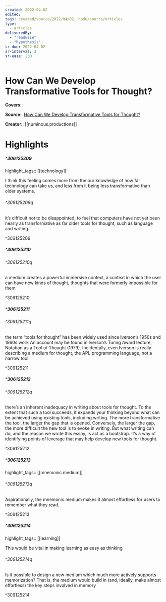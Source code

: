 ```yaml
---
created: 2022-04-02
edited:
tags: created/source/2022/04/02, node/source/articles
type: 
  - articles
deliveredBy: 
  - "readwise"
  - "hypothesis"
sr-due: 2022-04-02
sr-interval: 2
sr-ease: 230
---
```

# How Can We Develop Transformative Tools for Thought?

**Covers**:: 

**Source**:: [How Can We Develop Transformative Tools for Thought?](https://numinous.productions/ttft/)

**Creator**:: [[numinous.productions]]

# Highlights
##### ^306125209

highlight_tags:: [[technology]]   

I think this feeling comes more from the our knowledge of how far technology can take us, and less from it being less transformative than older systems.  

###### ^306125209q

it’s difficult not to be
disappointed, to feel that computers have not yet been nearly
as transformative as far older tools for thought, such as
language and writing. 

^306125209

##### ^306125210



###### ^306125210q

a
medium creates a powerful immersive context, a context in
which the user can have new kinds of thought, thoughts that
were formerly impossible for them 

^306125210

##### ^306125211



###### ^306125211q

the term “tools for thought” has
been widely used since Iverson’s 1950s and 1960s
work An account may be found in
Iverson’s Turing Award
lecture, Notation as a Tool
of Thought (1979). Incidentally, even Iverson is really
describing a medium for thought, the APL programming language,
not a narrow tool. 

^306125211

##### ^306125212



###### ^306125212q

there’s an inherent
inadequacy in writing about tools for thought. To the extent
that such a tool succeeds, it expands your thinking beyond
what can be achieved using existing tools, including
writing. The more transformative the tool, the larger the gap
that is opened. Conversely, the larger the gap, the more
difficult the new tool is to evoke in writing. But what
writing can do, and the reason we wrote this essay, is act as
a bootstrap. It’s a way of identifying points of leverage that
may help develop new tools for thought. 

^306125212

##### ^306125213

highlight_tags:: [[mnemonic medium]]   

###### ^306125213q

Aspirationally, the mnemonic medium makes it
almost effortless for users to remember what they read. 

^306125213

##### ^306125214

highlight_tags:: [[learning]]   

This would be vital in making learning as easy as thinking  

###### ^306125214q

Is it possible to
design a new medium which much more actively supports
memorization? That is, the medium would build in (and, ideally,
make almost effortless) the key steps involved in memory 

^306125214

